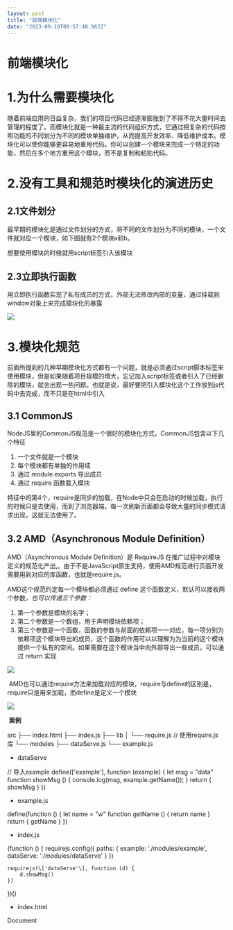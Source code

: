```yaml
---
layout: post
title: "前端模块化"
date: "2023-09-19T00:57:48.962Z"
---
```

前端模块化
=====

1.为什么需要模块化
==========

随着前端应用的日益复杂，我们的项目代码已经逐渐膨胀到了不得不花大量时间去管理的程度了。而模块化就是一种最主流的代码组织方式，它通过把复杂的代码按照功能的不同划分为不同的模块单独维护，从而提高开发效率、降低维护成本。模块化可以使你能够更容易地重用代码。你可以创建一个模块来完成一个特定的功能，然后在多个地方重用这个模块，而不是复制和粘贴代码。

2.没有工具和规范时模块化的演进历史
==================

2.1文件划分
-------

最早期的模块化是通过文件划分的方式，将不同的文件划分为不同的模块，一个文件就对应一个模块，如下图就有2个模块a和b。

想要使用模块的时候就用script标签引入该模块

<script src\="module-a.js"\></script\>
<script src\="module-b.js"\></script\>

![](https://img2023.cnblogs.com/blog/2306010/202309/2306010-20230916185651175-519038607.png)

这种方式存在的问题

1.  难以管理模块之间的依赖关系
2.  多个模块的变量名会出现冲突
3.  外部可以修改模块的内容

2.2命名空间
-------

为了解决以上出现的问题，又有了一种新的模块化方式，便是命名空间，通过将每个模块包裹成一个全局对象来实现，这样的确解决了命名冲突问题，但是仍然存在外部可以修改模块内部内容的问题

![](https://img2023.cnblogs.com/blog/2306010/202309/2306010-20230916190412030-1479498152.png)

使用模块

<script src\="module-a.js"\></script\>
<script src\="module-b.js"\></script\>
<script\>
moduleA.method1()
moduleB.method1()
//模块成员可以被修改
moduleA.name \= 'foo‘
</script>

2.3立即执行函数
---------

用立即执行函数实现了私有成员的方式，外部无法修改内部的变量，通过挂载到window对象上来完成模块化的暴露

![](https://img2023.cnblogs.com/blog/2306010/202309/2306010-20230916192205059-1621938874.png)

3.模块化规范
=======

前面所提到的几种早期模块化方式都有一个问题，就是必须通过script脚本标签来使用模块，但是如果随着项目规模的增大，忘记加入script标签或者引入了已经删除的模块，就会出现一些问题。也就是说，最好要把引入模块化这个工作放到js代码中去完成，而不只是在html中引入

3.1 CommonJS
------------

NodeJS里的CommonJS规范是一个很好的模块化方式，CommonJS包含以下几个特征

1.  一个文件就是一个模块
2.  每个模块都有单独的作用域
3.  通过 module.exports 导出成员
4.  通过 require 函数载入模块

特征中的第4个，require是同步的加载，在Node中只会在启动的时候加载，执行的时候只是去使用，而到了浏览器端，每一次刷新页面都会导致大量的同步模式请求出现，这就无法使用了。

3.2 AMD（Asynchronous Module Definition）
---------------------------------------

AMD（Asynchronous Module Definition）是 RequireJS 在推广过程中对模块定义的规范化产出,。由于不是JavaScript原生支持，使用AMD规范进行页面开发需要用到对应的库函数，也就是require.js。

AMD这个规范约定每一个模块都必须通过 define 这个函数定义，默认可以接收两个参数，_也可以传递三个参数：_

1.  第一个参数是模块的名字；
2.  第二个参数是一个数组，用于声明模块依赖项；
3.  第三个参数是一个函数，函数的参数与前面的依赖项一一对应，每一项分别为依赖项这个模块导出的成员，这个函数的作用可以以理解为为当前的这个模块提供一个私有的空间。如果需要在这个模块当中向外部导出一些成员，可以通过 return 实现

![](https://img2023.cnblogs.com/blog/2306010/202309/2306010-20230916194530035-2058110979.png)

 AMD也可以通过require方法来加载对应的模块，require与define的区别是，require只是用来加载，而define是定义一个模块

![](https://img2023.cnblogs.com/blog/2306010/202309/2306010-20230916195138414-1303738009.png)

 **案例**

src
├── index.html
├── index.js
├── lib
│   └── require.js // 使用require.js 库
└── modules
    ├── dataServe.js
    └── example.js

*   dataServe

// 导入example
define(\['example'\], function (example) {
    let msg \= "data"
    function showMsg () {
        console.log(msg, example.getName());
    }
    return { showMsg }
})

*   example.js

define(function () {
    let name \= "w"
    function getName () { return name }
    return { getName }
})

*   index.js

(function () {
    requirejs.config({
        paths: {
            example: './modules/example',
            dataServe: './modules/dataServe'
        }
    })

    requirejs(\['dataServe'\], function (d) {
        d.showMsg()
    })

})()

*   index.html

<!DOCTYPE html\>
<html lang\="en"\>
    <head\>
        <meta charset\="UTF-8" />
        <meta http-equiv\="X-UA-Compatible" content\="IE=edge" />
        <meta name\="viewport" content\="width=device-width, initial-scale=1.0" />
        <title\>Document</title\>
    </head\>
    <body\>
        <script data-main\="./index.js" src\="lib/require.js"\></script\>
    </body\>
</html\>

问题：

1.  使代码复杂度提高
2.  如果模块划分的过于细致，同一个页面的请求会过多，页面效率低下

3.3 CMD+Sea.js
--------------

与CommonJS基本保持一致，但是后来也被require.js兼容了

![](https://img2023.cnblogs.com/blog/2306010/202309/2306010-20230916200023191-1528956429.png)

3.4 ES Module
-------------

ES Module是现在最常用的模块化解决方案，仍然采用了与CommonJS相似的import和export来完成模块的导入和导出

在html中，只需要在script标签里加入type="module"就可以导入模块

<script type\="module"\> console.log('this is es module') </script\>

与普通script标签不同的地方是：

1.  es模块会自动开启严格模式，忽略掉use strict。
2.  es模块都有单独的作用域
3.  es模块通过CORS方式请求，如果请求的资源不支持CORS会报跨域错误
4.  es模块等于在脚本上加入defer属性，让脚本等同步内容加载完后异步按顺序执行

<script type\="module"\>
    //es模块会自动开启严格模式
    console.log(this); //undefined
</script\>
<script type\="module"\>
    //es模块都有单独的作用域
    let a \= 1
    console.log(a); //1
</script\>
<script type\="module"\>
    //es模块都有单独的作用域
    let a \= 2
    console.log(a); //2
</script\>

### **导出：使用export关键词来完成导出**

**普通导出：**

方式一 用{}包裹需要导出的变量，函数或者类，如果想要改名，可以在导出时用as来改

const name = "why";
const age \= 18;

function sum(a, b) {
  return a + b;
}

class Person {
  constructor(name) {
    this.name = name;
  }
}

//3.统一导出时使用as关键字给变量起别名
export { name as bName, age, sum as bSum, Person };

方式二 export直接放在变量，函数，类声明之前

export const name = "why";
export const age \= 18;

export function sum(a, b) {
  return a + b;
}

export class Person {
  constructor(name) {
    this.name = name;
  }
}

**默认导出**

方式一：不使用{}包裹变量，函数，类

const height = 1.88;

export default height;

方式二：使用{}包裹变量，函数，类，但必须通过as改变名字为default

const height = 1.88;

export {
  height as default
};

### **导入：使用import关键词来完成导入**

方式一：分别导入，可以通过as来起别名

import {
  name as barName,
  age,
  sum,
  Person as BarPerson,
} from "./bar.js";

方式二：整体导入，通过as来起别名，然后分别使用

import \* as baz from "./baz.js";
console.log(baz.name, baz.age);

baz.sum(1, 2);

const person2 \= new baz.Person("lily");
console.log(person2);

方式三：导入默认导出的变量，不加{}包裹

import height from "./demo.js";
console.log(height);

### **导入导出注意点**：

1.  ES Module导出的变量并非变量的值本身，而是一个引用，所以导入的变量的值会受原模块的影响
2.  导入的变量是只读的，不能进行赋值更改
3.  import异步实现，会有一个独立的模块依赖的解析阶段
4.  不能与CommonJS相似地在导入路径中省略.js（可通过打包配置改善）

举例：导入的变量的值会受原模块的影响

![](https://img2023.cnblogs.com/blog/2306010/202309/2306010-20230918165546147-823223613.png)

###  **在导入中使用导出：把import from改成export from**

常用于集中导出，方便后续导入资源

![](https://img2023.cnblogs.com/blog/2306010/202309/2306010-20230918165947793-781998982.png)

### 与CommonJS的互动 

在node环境下，虽说一般都是CommonJS规范的模块化，但是node也做了兼容可以让ES Module正常使用，只要把原来的.js文件改为.mjs就可以正常使用import语法了。import导入的时候还可以导入CommonJS的模块，只是所有CommonJS模块都会被当作默认导出的方式来导入。但是在CommonJS里面，无法使用require去导入ES Module导出的内容，也就是在下面的b.js里面会报错

*   a.mjs

import b from './b.js'

console.log(b.name); // 1234

export let a \= 4

*   b.js 

const a = require('./a.mjs') // 报错
module.exports \= {
    name: '1234'
}